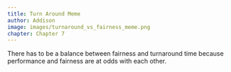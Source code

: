 ```yaml
---
title: Turn Around Meme
author: Addison
image: images/turnaround_vs_fairness_meme.png
chapter: Chapter 7
---
```

There has to be a balance between fairness and turnaround time because 
performance and fairness are at odds with each other.
